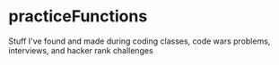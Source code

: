 # practiceFunctions
Stuff I've found and made during coding classes, code wars problems, interviews, and hacker rank challenges
